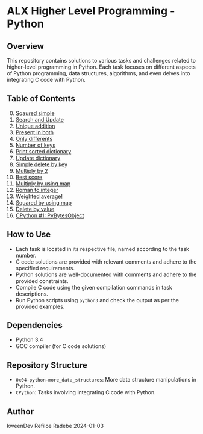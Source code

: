 # ALX Higher Level Programming - Python

## Overview
This repository contains solutions to various tasks and challenges related to higher-level programming in Python. Each task focuses on different aspects of Python programming, data structures, algorithms, and even delves into integrating C code with Python.

## Table of Contents
0. [Sqaured simple](./0-square_matrix_simple.py)
1. [Search and Update](./1-search_replace.py)
2. [Unique addition](./2-uniq_add.py)
3. [Present in both](./3-common_elements.py)
4. [Only differents](./4-only_diff_elements.py)
5. [Number of keys](./5-number_keys.py)
6. [Print sorted dictionary](./6-print_sorted_dictionary.py)
7. [Update dictionary](./7-update_dictionary.py)
8. [Simple delete by key](./8-simple_delete.py)
9. [Multiply by 2](./9-multiply_by_2.py)
10. [Best score](./10-best_score.py)
11. [Multiply by using map](./11-multiply_list_map.py)
12. [Roman to integer](./12-roman_to_integer.py)
13. [Weighted average!](./100-weight_average.py)
14. [Squared by using map](./101-square_matrix_map.py)
15. [Delete by value](./102-complex_delete.py)
16. [CPython #1: PyBytesObject](./103-python.c)

## How to Use
- Each task is located in its respective file, named according to the task number.
- C code solutions are provided with relevant comments and adhere to the specified requirements.
- Python solutions are well-documented with comments and adhere to the provided constraints.
- Compile C code using the given compilation commands in task descriptions.
- Run Python scripts using `python3` and check the output as per the provided examples.

## Dependencies
- Python 3.4
- GCC compiler (for C code solutions)

## Repository Structure
- `0x04-python-more_data_structures`: More data structure manipulations in Python.
- `CPython`: Tasks involving integrating C code with Python.

## Author
kweenDev
Refiloe Radebe
2024-01-03
